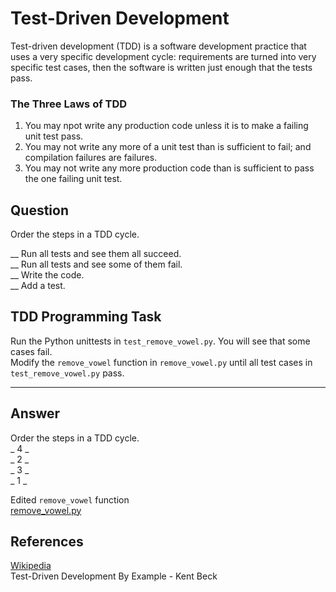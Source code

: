 # Test-Driven Development
  
Test-driven development (TDD) is a software development practice that uses a very specific development cycle: requirements are turned into very specific test cases, then the software is written just enough that the tests pass.  

### The Three Laws of TDD

1. You may npot write any production code unless it is to make a failing unit test pass.
2. You may not write any more of a unit test than is sufficient to fail; and compilation failures are failures.
3. You may not write any more production code than is sufficient to pass the one failing unit test.


## Question

Order the steps in a TDD cycle.  
  
__ Run all tests and see them all succeed.  
__ Run all tests and see some of them fail.  
__ Write the code.  
__ Add a test.  

## TDD Programming Task

Run the Python unittests in `test_remove_vowel.py`. You will see that some cases fail.  
Modify the `remove_vowel` function in `remove_vowel.py` until all test cases in `test_remove_vowel.py` pass.  

---
## Answer

Order the steps in a TDD cycle.   
_ 4 _  
_ 2 _  
_ 3 _  
_ 1 _  

Edited `remove_vowel` function  
[remove_vowel.py](answer/remove_vowel.py)  


## References
[Wikipedia](https://en.wikipedia.org/wiki/Test-driven_development)  
Test-Driven Development By Example - Kent Beck
